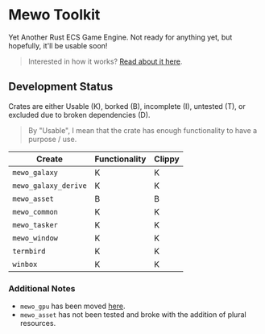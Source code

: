 # Mewo Toolkit

Yet Another Rust ECS Game Engine.
Not ready for anything yet, but hopefully, it'll be usable soon!

> Interested in how it works?
> [Read about it here](https://davnotdev.github.io/blog/coolprojects/mewo_explained_0/).

## Development Status

Crates are either
Usable (K),
borked (B),
incomplete (I),
untested (T),
or excluded due to broken dependencies (D).

> By "Usable", I mean that the crate has enough functionality to have a purpose
/ use.

| Create               | Functionality | Clippy |
| -------------------- | ------------- | ------ |
| `mewo_galaxy`        | K             | K      |
| `mewo_galaxy_derive` | K             | K      |
| `mewo_asset`         | B             | B      |
| `mewo_common`        | K             | K      |
| `mewo_tasker`        | K             | K      |
| `mewo_window`        | K             | K      |
| `termbird`           | K             | K      |
| `winbox`             | K             | K      |

### Additional Notes

- `mewo_gpu` has been moved [here](https://github.com/davnotdev/mepeyew).
- `mewo_asset` has not been tested and broke with the addition of plural resources.

